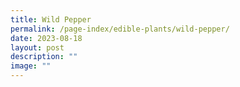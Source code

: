 ```yaml
---
title: Wild Pepper
permalink: /page-index/edible-plants/wild-pepper/
date: 2023-08-18
layout: post
description: ""
image: ""
---
```

